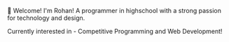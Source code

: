 🥳 Welcome! I'm Rohan! A programmer in highschool with a strong passion for technology and design.

Currently interested in - Competitive Programming and Web Development!









